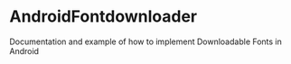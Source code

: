 # AndroidFontdownloader
Documentation and example of how to implement Downloadable Fonts in Android
